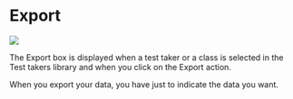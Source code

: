 Export
======

![](testtakers-export1.png)

The Export box is displayed when a test taker or a class is selected in the Test takers library and when you click on the Export action.

When you export your data, you have just to indicate the data you want.


